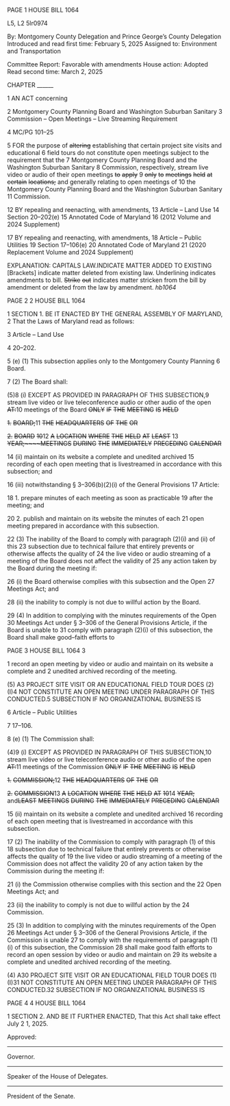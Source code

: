PAGE 1
HOUSE BILL 1064

L5, L2 5lr0974

By: Montgomery County Delegation and Prince George’s County Delegation
Introduced and read first time: February 5, 2025
Assigned to: Environment and Transportation

Committee Report: Favorable with amendments
House action: Adopted
Read second time: March 2, 2025

CHAPTER ______

1 AN ACT concerning

2 Montgomery County Planning Board and Washington Suburban Sanitary
3 Commission – Open Meetings – Live Streaming Requirement

4 MC/PG 101–25

5 FOR the purpose of ~~altering~~ establishing that certain project site visits and educational
6 field tours do not constitute open meetings subject to the requirement that the
7 Montgomery County Planning Board and the Washington Suburban Sanitary
8 Commission, respectively, stream live video or audio of their open meetings ~~to~~ ~~apply~~
9 ~~only~~ ~~to~~ ~~meetings~~ ~~held~~ ~~at~~ ~~certain~~ ~~locations;~~ and generally relating to open meetings of
10 the Montgomery County Planning Board and the Washington Suburban Sanitary
11 Commission.

12 BY repealing and reenacting, with amendments,
13 Article – Land Use
14 Section 20–202(e)
15 Annotated Code of Maryland
16 (2012 Volume and 2024 Supplement)

17 BY repealing and reenacting, with amendments,
18 Article – Public Utilities
19 Section 17–106(e)
20 Annotated Code of Maryland
21 (2020 Replacement Volume and 2024 Supplement)

EXPLANATION: CAPITALS LAW.INDICATE MATTER ADDED TO EXISTING
[Brackets] indicate matter deleted from existing law.
Underlining indicates amendments to bill.
~~Strike~~ ~~out~~ indicates matter stricken from the bill by amendment or deleted from the law by
amendment. *hb1064*

PAGE 2
2 HOUSE BILL 1064

1 SECTION 1. BE IT ENACTED BY THE GENERAL ASSEMBLY OF MARYLAND,
2 That the Laws of Maryland read as follows:

3 Article – Land Use

4 20–202.

5 (e) (1) This subsection applies only to the Montgomery County Planning
6 Board.

7 (2) The Board shall:

(5)8 (i) EXCEPT AS PROVIDED IN PARAGRAPH OF THIS
SUBSECTION,9 stream live video or live teleconference audio or other audio of the open
~~AT:~~10 meetings of the Board ~~ONLY~~ ~~IF~~ ~~THE~~ ~~MEETING~~ ~~IS~~ ~~HELD~~

~~1.~~ ~~BOARD;~~11 ~~THE~~ ~~HEADQUARTERS~~ ~~OF~~ ~~THE~~ ~~OR~~

~~2.~~ ~~BOARD~~ ~~10~~12 ~~A~~ ~~LOCATION~~ ~~WHERE~~ ~~THE~~ ~~HELD~~ ~~AT~~ ~~LEAST~~
13 ~~YEAR;~~~~MEETINGS~~ ~~DURING~~ ~~THE~~ ~~IMMEDIATELY~~ ~~PRECEDING~~ ~~CALENDAR~~

14 (ii) maintain on its website a complete and unedited archived
15 recording of each open meeting that is livestreamed in accordance with this subsection; and

16 (iii) notwithstanding § 3–306(b)(2)(i) of the General Provisions
17 Article:

18 1. prepare minutes of each meeting as soon as practicable
19 after the meeting; and

20 2. publish and maintain on its website the minutes of each
21 open meeting prepared in accordance with this subsection.

22 (3) The inability of the Board to comply with paragraph (2)(i) and (ii) of this
23 subsection due to technical failure that entirely prevents or otherwise affects the quality of
24 the live video or audio streaming of a meeting of the Board does not affect the validity of
25 any action taken by the Board during the meeting if:

26 (i) the Board otherwise complies with this subsection and the Open
27 Meetings Act; and

28 (ii) the inability to comply is not due to willful action by the Board.

29 (4) In addition to complying with the minutes requirements of the Open
30 Meetings Act under § 3–306 of the General Provisions Article, if the Board is unable to
31 comply with paragraph (2)(i) of this subsection, the Board shall make good–faith efforts to

PAGE 3
HOUSE BILL 1064 3

1 record an open meeting by video or audio and maintain on its website a complete and
2 unedited archived recording of the meeting.

(5) A3 PROJECT SITE VISIT OR AN EDUCATIONAL FIELD TOUR DOES
(2)(I)4 NOT CONSTITUTE AN OPEN MEETING UNDER PARAGRAPH OF THIS
CONDUCTED.5 SUBSECTION IF NO ORGANIZATIONAL BUSINESS IS

6 Article – Public Utilities

7 17–106.

8 (e) (1) The Commission shall:

(4)9 (i) EXCEPT AS PROVIDED IN PARAGRAPH OF THIS
SUBSECTION,10 stream live video or live teleconference audio or other audio of the open
~~AT:~~11 meetings of the Commission ~~ONLY~~ ~~IF~~ ~~THE~~ ~~MEETING~~ ~~IS~~ ~~HELD~~

~~1.~~ ~~COMMISSION;~~12 ~~THE~~ ~~HEADQUARTERS~~ ~~OF~~ ~~THE~~ ~~OR~~

~~2.~~ ~~COMMISSION~~13 ~~A~~ ~~LOCATION~~ ~~WHERE~~ ~~THE~~ ~~HELD~~ ~~AT~~
~~10~~14 ~~YEAR;~~ and~~LEAST~~ ~~MEETINGS~~ ~~DURING~~ ~~THE~~ ~~IMMEDIATELY~~ ~~PRECEDING~~ ~~CALENDAR~~

15 (ii) maintain on its website a complete and unedited archived
16 recording of each open meeting that is livestreamed in accordance with this subsection.

17 (2) The inability of the Commission to comply with paragraph (1) of this
18 subsection due to technical failure that entirely prevents or otherwise affects the quality of
19 the live video or audio streaming of a meeting of the Commission does not affect the validity
20 of any action taken by the Commission during the meeting if:

21 (i) the Commission otherwise complies with this section and the
22 Open Meetings Act; and

23 (ii) the inability to comply is not due to willful action by the
24 Commission.

25 (3) In addition to complying with the minutes requirements of the Open
26 Meetings Act under § 3–306 of the General Provisions Article, if the Commission is unable
27 to comply with the requirements of paragraph (1)(i) of this subsection, the Commission
28 shall make good faith efforts to record an open session by video or audio and maintain on
29 its website a complete and unedited archived recording of the meeting.

(4) A30 PROJECT SITE VISIT OR AN EDUCATIONAL FIELD TOUR DOES
(1)(I)31 NOT CONSTITUTE AN OPEN MEETING UNDER PARAGRAPH OF THIS
CONDUCTED.32 SUBSECTION IF NO ORGANIZATIONAL BUSINESS IS

PAGE 4
4 HOUSE BILL 1064

1 SECTION 2. AND BE IT FURTHER ENACTED, That this Act shall take effect July
2 1, 2025.

Approved:

________________________________________________________________________________
Governor.

________________________________________________________________________________
Speaker of the House of Delegates.

________________________________________________________________________________
President of the Senate.